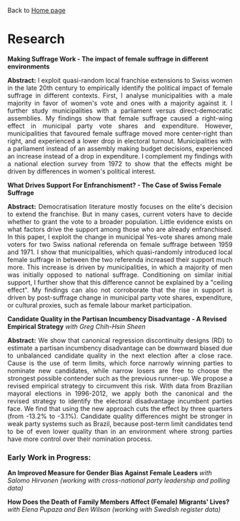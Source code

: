Back to [Home page](/README.md)

# Research

**Making Suffrage Work - The impact of female suffrage in different environments**

<p align = 'justify'> <b>Abstract:</b> I exploit quasi-random local franchise extensions to Swiss women in the late 20th century to empirically identify the political impact of female suffrage in different contexts. First, I analyse municipalities with a male majority in favor of women's vote and ones with a majority against it. I further study municipalities with a parliament versus direct-democratic assemblies. My findings show that female suffrage caused a right-wing effect in municipal party vote shares and expenditure. However, municipalities that favoured female suffrage moved more center-right than right, and experienced a lower drop in electoral turnout. Municipalities with a parliament instead of an assembly making budget decisions, experienced an increase instead of a drop in expenditure. I complement my findings with a national election survey from 1972 to show that the effects might be driven by differences in women's political interest.</p>

**What Drives Support For Enfranchisment? - The Case of Swiss Female Suffrage**

<p align = 'justify'> <b>Abstract:</b> Democratisation literature mostly focuses on the elite's decision to extend the franchise. But in many cases, current voters have to decide whether to grant the vote to a broader population. Little evidence exists on what factors drive the support among those who are already enfranchised. In this paper, I exploit the change in municipal Yes-vote shares among male voters for two Swiss national referenda on female suffrage between 1959 and 1971. I show that municipalities, which quasi-randomly introduced local female suffrage in between the two referenda increased their support much more. This increase is driven by municipalities, in which a majority of men was initially opposed to national suffrage. Conditioning on similar initial support, I further show that this difference cannot be explained by a "ceiling effect". My findings can also not corroborate that the rise in support is driven by post-suffrage change in municipal party vote shares, expenditure, or cultural proxies, such as female labour market participation.</p>

**Candidate Quality in the Partisan Incumbency Disadvantage - A Revised Empirical Strategy** *with Greg Chih-Hsin Sheen*

<p align = 'justify'> <b>Abstract:</b> We show that canonical regression discontinuity designs (RD) to estimate a partisan incumbency disadvantage can be downward biased due to unbalanced candidate quality in the next election after a close race. Cause is the use of term limits, which force narrowly winning parties to nominate new candidates, while narrow losers are free to choose the strongest possible contender such as the previous runner-up. We propose a revised empirical strategy to circumvent this risk. With data from Brazilian mayoral elections in 1996-2012, we apply both the canonical and the revised strategy to identify the electoral disadvantage incumbent parties face. We find that using the new approach cuts the effect by three quarters (from -13.2% to -3.1%). Candidate quality differences might be stronger in weak party systems such as Brazil, because post-term limit candidates tend to be of even lower quality than in an environment where strong parties have more control over their nomination process.</p>

### Early Work in Progress:

**An Improved Measure for Gender Bias Against Female Leaders** *with Salomo Hirvonen (working with cross-national party leadership and polling data)*

**How Does the Death of Family Members Affect (Female) Migrants' Lives?** *with Elena Pupaza and Ben Wilson (working with Swedish register data)*

